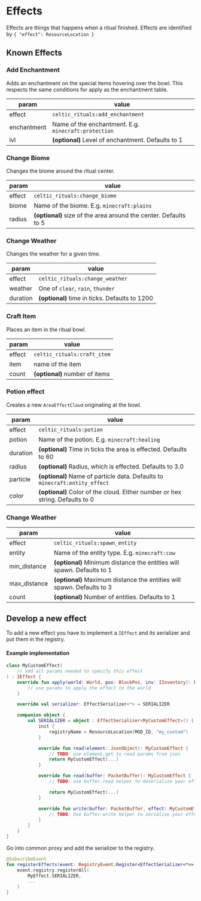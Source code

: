 # Effects

Effects are things that happens when a ritual finished. 
Effects are identified by `{ "effect": ResourceLocation }`

## Known Effects

### Add Enchantment

Adds an enchantment on the special items hovering over the bowl.
This respects the same conditions for apply as the enchantment table. 

| param | value |
| --- | --- |
| effect | `celtic_rituals:add_enchantment` |
| enchantment | Name of the enchantment. E.g. `minecraft:protection` |
| lvl | **(optional)** Level of enchantment. Defaults to 1 |  


### Change Biome

Changes the biome around the ritual center.

| param | value |
| --- | --- |
| effect | `celtic_rituals:change_biome` |
| biome | Name of the biome. E.g. `minecraft:plains` |
| radius | **(optional)** size of the area around the center. Defaults to 5 |  


### Change Weather

Changes the weather for a given time.

| param | value |
| --- | --- |
| effect | `celtic_rituals:change_weather` |
| weather | One of `clear`, `rain`, `thunder` |
| duration | **(optional)** time in ticks. Defaults to 1200 |  


### Craft Item

Places an item in the ritual bowl.

| param | value |
| --- | --- |
| effect | `celtic_rituals:craft_item` |
| item | name of the item |
| count | **(optional)** number of items |  


### Potion effect

Creates a new `AreaEffectCloud` originating at the bowl. 

| param | value |
| --- | --- |
| effect | `celtic_rituals:potion` |
| potion | Name of the potion. E.g. `minecraft:healing` |
| duration | **(optional)** Time in ticks the area is effected. Defaults to 60 |
| radius | **(optional)** Radius, which is effected. Defaults to 3.0 |
| particle | **(optional)** Name of particle data. Defaults to `minecraft:entity_effect` |
| color | **(optional)** Color of the cloud. Either number or hex string. Defaults to 0 |



### Change Weather

| param | value |
| --- | --- |
| effect | `celtic_rituals:spawn_entity` |
| entity | Name of the entity type. E.g. `minecraft:cow` |
| min_distance | **(optional)** Minimum distance the entities will spawn. Defaults to 1 |  
| max_distance | **(optional)** Maximum distance the entities will spawn. Defaults to 3 |  
| count | **(optional)** Number of entities. Defaults to 1 |  

## Develop a new effect

To add a new effect you have to implement a `IEffect` and its serializer 
and put them in the registry. 

#### Example implementation

```kotlin
class MyCustomEffect(
    // add all params needed to specify this effect
) : IEffect {
    override fun apply(world: World, pos: BlockPos, inv: IInventory): Boolean {
        // use params to apply the effect to the world
    }

    override val serializer: EffectSerializer<*> = SERIALIZER

    companion object {
        val SERIALIZER = object : EffectSerializer<MyCustomEffect>() {
            init {
                registryName = ResourceLocation(MOD_ID, "my_custom")
            }

            override fun read(element: JsonObject): MyCustomEffect {
                // TODO: use element.get to read params from json
                return MyCustomEffect(...)
            }

            override fun read(buffer: PacketBuffer): MyCustomEffect {
                // TODO: use buffer.read helper to deserialize your effect from packet buffer

                return MyCustomEffect(...)
            }

            override fun write(buffer: PacketBuffer, effect: MyCustomEffect) {
                // TODO: Use buffer.write helper to serialize your effect into the buffer
            }
        }
    }
}
```

Go into common proxy and add the serializer to the registry.
```kotlin
@SubscribeEvent
fun registerEffects(event: RegistryEvent.Register<EffectSerializer<*>>) {
    event.registry.registerAll(
        MyEffect.SERIALIZER,
        ...
    )
}
```
